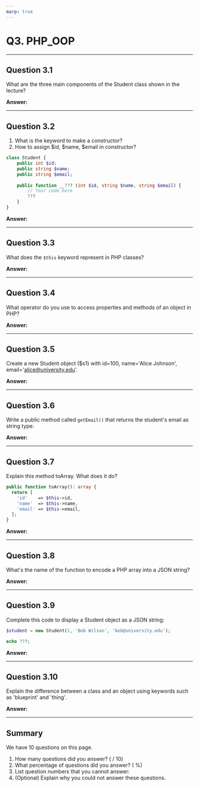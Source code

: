 ```yaml
---
marp: true
---
```


# Q3. PHP_OOP

---

## Question 3.1

What are the three main components of the Student class shown in the lecture?

**Answer:**

---

## Question 3.2

1. What is the keyword to make a constructor?
2. How to assign $id, $name, $email in constructor?

```php
class Student {
    public int $id;
    public string $name;
    public string $email;
    
    public function __??? (int $id, string $name, string $email) {
        // Your code here
        ???
    }
}
```

**Answer:**

---

## Question 3.3

What does the `$this` keyword represent in PHP classes?

**Answer:**

---

## Question 3.4

What operator do you use to access properties and methods of an object in PHP?

**Answer:**

---
<!-- markdownlint-disable MD034 -->
## Question 3.5

Create a new Student object ($s1) with id=100, name='Alice Johnson', email='alice@university.edu'.

**Answer:**

---

## Question 3.6

Write a public method called `getEmail()` that returns the student's email as string type:

**Answer:**

---

## Question 3.7

Explain this method toArray. What does it do?

```php
public function toArray(): array {
  return [
    'id'    => $this->id,
    'name'  => $this->name,
    'email' => $this->email,
  ];
}
```

**Answer:**

---

## Question 3.8

What's the name of the function to encode a PHP array into a JSON string?

**Answer:**

---

## Question 3.9

Complete this code to display a Student object as a JSON string:

```php
$student = new Student(1, 'Bob Wilson', 'bob@university.edu');

echo ???;
```

**Answer:**

---

## Question 3.10

Explain the difference between a class and an object using keywords such as 'blueprint' and 'thing'.

**Answer:**

---

## Summary

We have 10 questions on this page.

1. How many questions did you answer? ( / 10)
2. What percentage of questions did you answer? (  %)
3. List question numbers that you cannot answer:
4. (Optional) Explain why you could not answer these questions.
